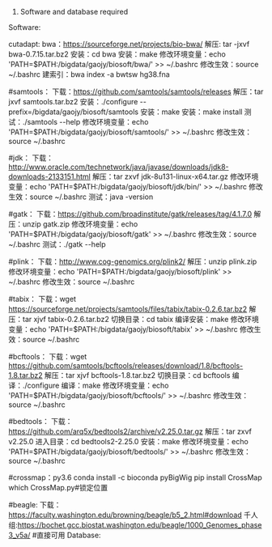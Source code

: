 1. Software and database required

Software:

cutadapt:
bwa：https://sourceforge.net/projects/bio-bwa/
解压: tar -jxvf bwa-0.7.15.tar.bz2
安装：cd bwa
安装：make
修改环境变量：echo 'PATH=$PATH:/bigdata/gaojy/biosoft/bwa/' >> ~/.bashrc
修改生效：source ~/.bashrc
建索引：bwa index -a bwtsw hg38.fna

#samtools：
下载：https://github.com/samtools/samtools/releases
解压：tar jxvf samtools.tar.bz2
安装：./configure --prefix=/bigdata/gaojy/biosoft/samtools
安装：make
安装：make install
测试：./samtools --help
修改环境变量：echo 'PATH=$PATH:/bigdata/gaojy/biosoft/samtools/' >> ~/.bashrc
修改生效：source ~/.bashrc

#jdk：
下载：http://www.oracle.com/technetwork/java/javase/downloads/jdk8-downloads-2133151.html
解压：tar zxvf jdk-8u131-linux-x64.tar.gz
修改环境变量：echo 'PATH=$PATH:/bigdata/gaojy/biosoft/jdk/bin/' >> ~/.bashrc
修改生效：source ~/.bashrc
测试：java -version

#gatk：
下载：https://github.com/broadinstitute/gatk/releases/tag/4.1.7.0
解压：unzip gatk.zip
修改环境变量：echo 'PATH=$PATH:/bigdata/gaojy/biosoft/gatk' >> ~/.bashrc
修改生效：source ~/.bashrc
测试：./gatk --help

#plink：
下载：http://www.cog-genomics.org/plink2/
解压：unzip plink.zip
修改环境变量：echo 'PATH=$PATH:/bigdata/gaojy/biosoft/plink' >> ~/.bashrc
修改生效：source ~/.bashrc

#tabix：
下载：wget https://sourceforge.net/projects/samtools/files/tabix/tabix-0.2.6.tar.bz2
解压：tar xjvf tabix-0.2.6.tar.bz2
切换目录：cd tabix
编译安装：make
修改环境变量：echo 'PATH=$PATH:/bigdata/gaojy/biosoft/tabix' >> ~/.bashrc
修改生效：source ~/.bashrc

#bcftools：
下载：wget https://github.com/samtools/bcftools/releases/download/1.8/bcftools-1.8.tar.bz2
解压：tar xjvf bcftools-1.8.tar.bz2
切换目录：cd bcftools
编译：./configure
编译：make
修改环境变量：echo 'PATH=$PATH:/bigdata/gaojy/biosoft/bcftools/' >> ~/.bashrc
修改生效：source ~/.bashrc

#bedtools：
下载：https://github.com/arq5x/bedtools2/archive/v2.25.0.tar.gz
解压：tar zxvf v2.25.0
进入目录：cd bedtools2-2.25.0
安装：make
修改环境变量：echo 'PATH=$PATH:/bigdata/gaojy/biosoft/bedtools/' >> ~/.bashrc
修改生效：source ~/.bashrc

#crossmap：py3.6
conda install -c bioconda pyBigWig
pip install CrossMap
which CrossMap.py#锁定位置

#beagle:
下载：https://faculty.washington.edu/browning/beagle/b5_2.html#download
千人组:https://bochet.gcc.biostat.washington.edu/beagle/1000_Genomes_phase3_v5a/
#直接可用
Database:
